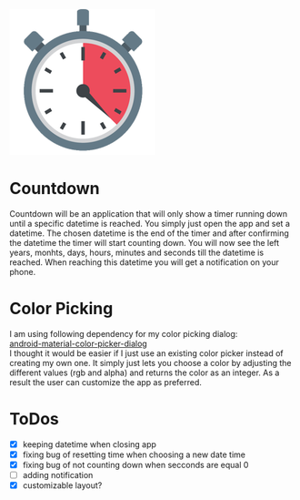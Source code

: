 ![Logo](app/src/main/res/mipmap-hdpi/icon256.png)

# Countdown
Countdown will be an application that will only show a timer running down until a specific datetime is
reached. You simply just open the app and set a datetime. The chosen datetime is the end of the timer
and after confirming the datetime the timer will start counting down. You will now see the left years,
monhts, days, hours, minutes and seconds till the datetime is reached. When reaching this datetime
you will get a notification on your phone.

# Color Picking
I am using following dependency for my color picking dialog:\
[android-material-color-picker-dialog](https://github.com/Pes8/android-material-color-picker-dialog) \
I thought it would be easier if I just use an existing color picker instead of creating my own one.
It simply just lets you choose a color by adjusting the different values (rgb and alpha) and returns
the color as an integer. As a result the user can customize the app as preferred.

# ToDos
- [x] keeping datetime when closing app
- [x] fixing bug of resetting time when choosing a new date time
- [x] fixing bug of not counting down when secconds are equal 0
- [ ] adding notification
- [x] customizable layout?